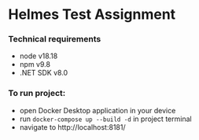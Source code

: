 # Helmes Test Assignment

### Technical requirements
- node v18.18
- npm v9.8
- .NET SDK v8.0

### To run project:
- open Docker Desktop application in your device
- run `docker-compose up --build -d` in project terminal
- navigate to http://localhost:8181/

